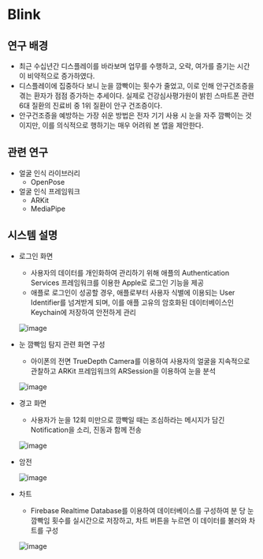 # Blink

## 연구 배경

- 최근 수십년간 디스플레이를 바라보며 업무를 수행하고, 오락, 여가를 즐기는 시간이 비약적으로 증가하였다.
- 디스플레이에 집중하다 보니 눈을 깜빡이는 횟수가 줄었고, 이로 인해 안구건조증을 겪는 환자가 점점 증가하는 추세이다. 실제로 건강심사평가원이 밝힌 스마트폰 관련 6대 질환의 진료비 중 1위 질환이 안구 건조증이다.
- 안구건조증을 예방하는 가장 쉬운 방법은 전자 기기 사용 시 눈을 자주 깜빡이는 것이지만, 이를 의식적으로 행하기는 매우 어려워 본 앱을 제안한다.

## 관련 연구 
- 얼굴 인식 라이브러리
    - OpenPose
- 얼굴 인식 프레임워크
    - ARKit
    - MediaPipe

## 시스템 설명

- 로그인 화면
    - 사용자의 데이터를 개인화하여 관리하기 위해 애플의 Authentication Services 프레임워크를 이용한 Apple로 로그인 기능을 제공
    - 애플로 로그인이 성공할 경우, 애플로부터 사용자 식별에 이용되는 User Identifier를 넘겨받게 되며, 이를 애플 고유의 암호화된 데이터베이스인 Keychain에 저장하여 안전하게 관리

    ![image](https://user-images.githubusercontent.com/29617557/205551159-400aaa9e-5358-4265-becb-94caf593c59d.jpeg)

- 눈 깜빡임 탐지 관련 화면 구성
    - 아이폰의 전면  TrueDepth Camera를 이용하여 사용자의 얼굴을 지속적으로 관찰하고 ARKit 프레임워크의 ARSession을 이용하여 눈을 분석

    ![image](https://user-images.githubusercontent.com/29617557/205551249-b8025ae6-e7e4-4120-a9ab-bd7583d6aa7b.png)

- 경고 화면
    - 사용자가 눈을 12회 미만으로 깜빡일 때는 조심하라는 메시지가 담긴 Notification을 소리, 진동과 함께 전송

    ![image](https://user-images.githubusercontent.com/29617557/205551290-980c53d2-e26d-4a90-88e7-71abc4ed0cd6.png)

- 암전 

    ![image](https://user-images.githubusercontent.com/29617557/205551344-2da370ad-d0ef-41dd-a1de-10dc621c4f3c.png)

- 차트
    - Firebase Realtime Database를 이용하여 데이터베이스를 구성하여 분 당 눈 깜빡임 횟수를 실시간으로 저장하고, 차트 버튼을 누르면 이 데이터를 불러와 차트를 구성

    ![image](https://user-images.githubusercontent.com/29617557/205551370-6634f6dc-1563-4728-980a-b6be812c9284.png)
